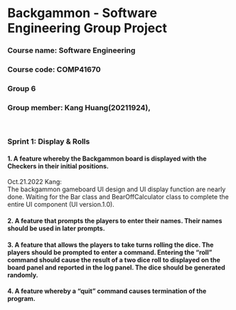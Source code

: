 # Backgammon - Software Engineering Group Project
### Course name: Software Engineering
### Course code: COMP41670
### Group 6
### Group member: Kang Huang(20211924),  
<br>

### Sprint 1: Display & Rolls
#### 1. A feature whereby the Backgammon board is displayed with the Checkers in their initial positions.<br>
Oct.21.2022 Kang:<br>
The backgammon gameboard UI design and UI display function are nearly done. Waiting for the Bar class and BearOffCalculator class to complete the entire UI component (UI version.1.0). 
   
#### 2. A feature that prompts the players to enter their names. Their names should be used in later prompts.


#### 3. A feature that allows the players to take turns rolling the dice. The players should be prompted to enter a command. Entering the “roll” command should cause the result of a two dice roll to displayed on the board panel and reported in the log panel. The dice should be generated randomly.


#### 4. A feature whereby a “quit” command causes termination of the program.
